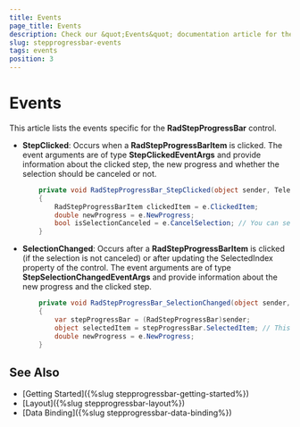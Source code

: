 ```yaml
---
title: Events
page_title: Events
description: Check our &quot;Events&quot; documentation article for the RadStepProgressBar control.
slug: stepprogressbar-events
tags: events
position: 3
---
```


# Events

This article lists the events specific for the __RadStepProgressBar__ control.

* __StepClicked__: Occurs when a __RadStepProgressBarItem__ is clicked. The event arguments are of type __StepClickedEventArgs__ and provide information about the clicked step, the new progress and whether the selection should be canceled or not.
	
	```C#
		private void RadStepProgressBar_StepClicked(object sender, Telerik.Windows.Controls.StepProgressBar.StepClickedEventArgs e)
        {
            RadStepProgressBarItem clickedItem = e.ClickedItem;
            double newProgress = e.NewProgress;
            bool isSelectionCanceled = e.CancelSelection; // You can set the CancelSelection property to True in order to stop the selection of the step.
        }
	```

* __SelectionChanged__: Occurs after a __RadStepProgressBarItem__ is clicked (if the selection is not canceled) or after updating the SelectedIndex property of the control. The event arguments are of type __StepSelectionChangedEventArgs__ and provide information about the new progress and the clicked step.
	
	```C#
		private void RadStepProgressBar_SelectionChanged(object sender, Telerik.Windows.Controls.StepProgressBar.StepSelectionChangedEventArgs e)
        {
            var stepProgressBar = (RadStepProgressBar)sender;
            object selectedItem = stepProgressBar.SelectedItem; // This can contain a RadStepProgressBarItem if the Items collection is populated, or any other object type if the ItemsSource is used.
            double newProgress = e.NewProgress;
        }
	```

## See Also
* [Getting Started]({%slug stepprogressbar-getting-started%})
* [Layout]({%slug stepprogressbar-layout%})
* [Data Binding]({%slug stepprogressbar-data-binding%})